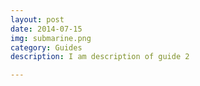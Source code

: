 ```yaml
---
layout: post
date: 2014-07-15
img: submarine.png
category: Guides
description: I am description of guide 2

---
```

